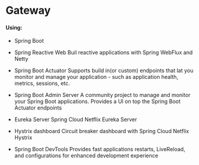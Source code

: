 # Gateway



#### Using:
- Spring Boot

- Spring Reactive Web
    Buil reactive applications with Spring WebFlux and Netty


- Spring Boot Actuator
    Supports build in(or custom) endpoints that lat you monitor and manage your application - such as application health,
metrics, sessions, etc.

- Spring Boot Admin Server
    A community project to manage and monitor your Spring Boot applications. Provides a UI on top the Spring Boot Actuator endpoints

- Eureka Server
    Spring Cloud Netflix Eureka Server

- Hystrix dashboard
    Circuit breaker dashboard with Spring Cloud Netflix Hystrix

- Spring Boot DevTools
    Provides fast applications restarts, LiveReload, and configurations for enhanced development experience